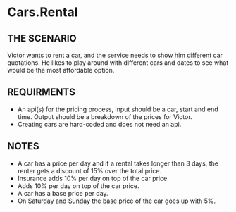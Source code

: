 # Cars.Rental

## THE SCENARIO

Victor wants to rent a car, and the service needs to show him different car quotations. He likes to play around with different cars and dates to see what would be the most affordable option.

## REQUIRMENTS

* An api(s) for the pricing process, input should be a car, start and end time. Output should be a breakdown of the prices for Victor.
* Creating cars are hard-coded and does not need an api.

## NOTES

* A car has a price per day and if a rental takes longer than 3 days, the renter gets a discount of 15% over the total price.
* Insurance adds 10% per day on top of the car price.
* Adds 10% per day on top of the car price.
* A car has a base price per day.
* On Saturday and Sunday the base price of the car goes up with 5%.
